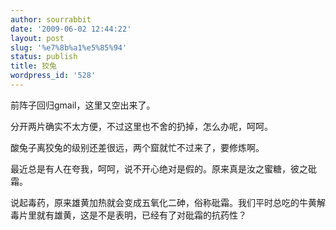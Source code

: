 ```yaml
---
author: sourrabbit
date: '2009-06-02 12:44:22'
layout: post
slug: '%e7%8b%a1%e5%85%94'
status: publish
title: 狡兔
wordpress_id: '528'
---
```


前阵子回归gmail，这里又空出来了。

分开两片确实不太方便，不过这里也不舍的扔掉，怎么办呢，呵呵。

酸兔子离狡兔的级别还差很远，两个窟就忙不过来了，要修炼啊。

最近总是有人在夸我，呵呵，说不开心绝对是假的。原来真是汝之蜜糖，彼之砒霜。

说起毒药，原来雄黄加热就会变成五氧化二砷，俗称砒霜。我们平时总吃的牛黄解毒片里就有雄黄，这是不是表明，已经有了对砒霜的抗药性？

